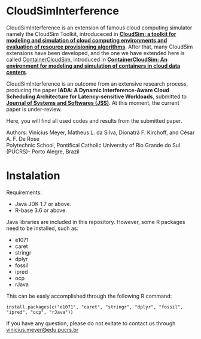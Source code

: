 # CloudSimInterference

CloudSimInterference is an extension of famous cloud computing simulator namely the CloudSim Toolkit, introduceced in [**CloudSim: a toolkit for modeling and simulation of cloud
computing environments and evaluation of resource provisioning algorithms**](http://www.buyya.com/papers/CloudSim2010.pdf). After that, many CloudSim extensions have been developed, and the one we have extended here is called [ContainerCloudSim](https://github.com/decheng-zhang/cloudsim-container), introduced in [**ContainerCloudSim: An environment for modeling and simulation of containers in cloud data centers**](https://onlinelibrary.wiley.com/doi/10.1002/spe.2422).

CloudSimInterference is an outcome from an extensive research process, producing the paper **IADA: A Dynamic Interference-Aware Cloud Scheduling Architecture for Latency-sensitive Workloads**, submitted to [**Journal of Systems and Softwares (JSS)**](https://www.journals.elsevier.com/journal-of-systems-and-software). At this moment, the current paper is under-review.



Here, you will find all used codes and results from the submitted paper.</br>

Authors: Vinícius Meyer, Matheus L. da Silva, Dionatrã F. Kirchoff, and César A. F. De Rose</br> 
Polytechnic School, Pontifical Catholic University of Rio Grande do Sul (PUCRS)- Porto Alegre, Brazil</br> 

# Instalation

Requirements:
- Java JDK 1.7 or above.
- R-base 3.6 or above.

Java libraries are included in this repository. However, some R packages need to be installed, such as:
- e1071
- caret
- stringr
- dplyr
- fossil
- ipred
- ocp
- rJava

This can be easly accomplished through the following R command:
```console
install.packages(c("e1071", "caret", "stringr", "dplyr", "fossil", "ipred", "ocp", "rJava"))
```

If you have any question, please do not exitate to contact us through vinicius.meyer@edu.pucrs.br</br>
